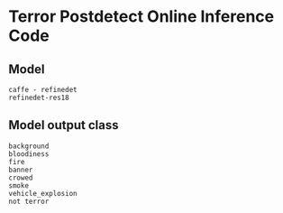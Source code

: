 # Terror Postdetect Online Inference Code
## Model
    caffe - refinedet 
    refinedet-res18
## Model output class
    background
    bloodiness
    fire
    banner
    crowed
    smoke
    vehicle_explosion
    not terror
